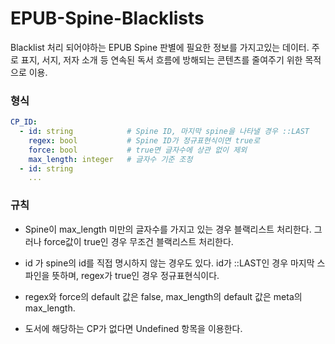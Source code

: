 # EPUB-Spine-Blacklists

Blacklist 처리 되어야하는 EPUB Spine 판별에 필요한 정보를 가지고있는 데이터.
주로 표지, 서지, 저자 소개 등 연속된 독서 흐름에 방해되는 콘텐츠를 줄여주기 위한 목적으로 이용.

### 형식
```yaml
CP_ID:
  - id: string            # Spine ID, 마지막 spine을 나타낼 경우 ::LAST
    regex: bool           # Spine ID가 정규표현식이면 true로
    force: bool           # true면 글자수에 상관 없이 제외
    max_length: integer   # 글자수 기준 조정
  - id: string
    ...
```

### 규칙

* Spine이 max_length 미만의 글자수를 가지고 있는 경우 블랙리스트 처리한다. 그러나 force값이 true인 경우 무조건 블랙리스트 처리한다.

* id 가 spine의 id를 직접 명시하지 않는 경우도 있다. id가 ::LAST인 경우 마지막 스파인을 뜻하며, regex가 true인 경우 정규표현식이다.

* regex와 force의 default 값은 false, max_length의 default 값은 meta의 max_length.

* 도서에 해당하는 CP가 없다면 Undefined 항목을 이용한다.
